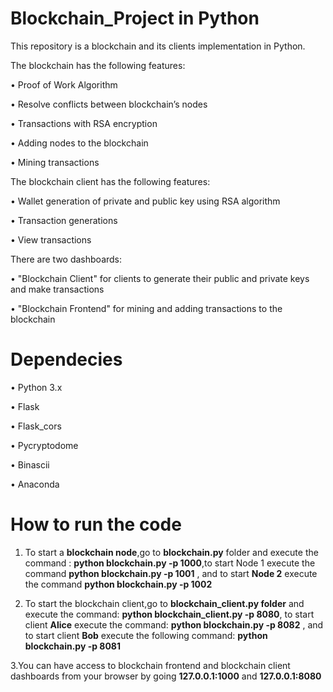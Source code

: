 # Blockchain_Project in Python 

This repository is a blockchain and its clients implementation in Python. 

The blockchain has the following features:

•	Proof of Work Algorithm

•	Resolve conflicts between blockchain’s nodes

•	Transactions with RSA encryption 

•	Adding nodes to the blockchain

• Mining transactions

The blockchain client has the following features:

•	Wallet generation of private and public key using RSA algorithm

•	Transaction generations 

• View transactions 

There are two dashboards: 

• "Blockchain Client" for clients to generate their public and private keys and make transactions 

• "Blockchain Frontend" for mining and adding transactions to the blockchain

# Dependecies

• Python 3.x

• Flask 

• Flask_cors

• Pycryptodome 

• Binascii

• Anaconda 

# How to run the code 

1. To start a **blockchain node**,go to **blockchain.py** folder and execute the command : **python blockchain.py -p 1000**,to start Node 1 execute the command **python blockchain.py -p 1001** , and to start **Node 2** execute the command **python blockchain.py -p 1002**

2. To start the blockchain client,go to **blockchain_client.py folder** and execute the command: **python blockchain_client.py -p 8080**, to start client **Alice** execute the command: **python blockchain.py -p 8082** , and to start client **Bob** execute the following command:  **python blockchain.py -p 8081** 

3.You can have access to blockchain frontend and blockchain client dashboards from your browser by going **127.0.0.1:1000** and **127.0.0.1:8080** 
